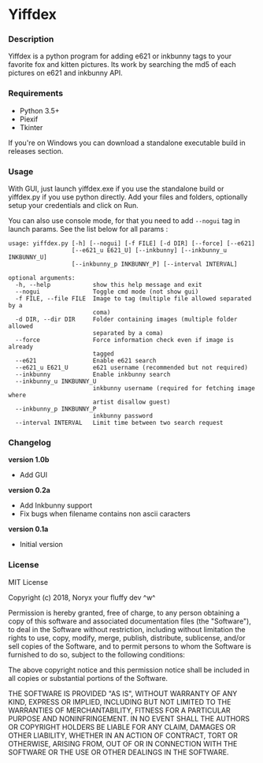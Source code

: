 # Yiffdex

### Description

Yiffdex is a python program for adding e621 or inkbunny tags to your favorite fox and kitten pictures. Its work by searching the md5 of each pictures on e621 and inkbunny API.


### Requirements

* Python 3.5+
* Piexif
* Tkinter

If you're on Windows you can download a standalone executable build in releases section.


### Usage

With GUI, just launch yiffdex.exe if you use the standalone build or yiffdex.py if you use python directly. Add your files and folders, optionally setup your credentials and click on Run.

You can also use console mode, for that you need to add `--nogui` tag in launch params. See the list below for all params :

```
usage: yiffdex.py [-h] [--nogui] [-f FILE] [-d DIR] [--force] [--e621]
                  [--e621_u E621_U] [--inkbunny] [--inkbunny_u INKBUNNY_U]
                  [--inkbunny_p INKBUNNY_P] [--interval INTERVAL]

optional arguments:
  -h, --help            show this help message and exit
  --nogui               Toggle cmd mode (not show gui)
  -f FILE, --file FILE  Image to tag (multiple file allowed separated by a
                        coma)
  -d DIR, --dir DIR     Folder containing images (multiple folder allowed
                        separated by a coma)
  --force               Force information check even if image is already
                        tagged
  --e621                Enable e621 search
  --e621_u E621_U       e621 username (recommended but not required)
  --inkbunny            Enable inkbunny search
  --inkbunny_u INKBUNNY_U
                        inkbunny username (required for fetching image where
                        artist disallow guest)
  --inkbunny_p INKBUNNY_P
                        inkbunny password
  --interval INTERVAL   Limit time between two search request
```

### Changelog

**version 1.0b**
* Add GUI

**version 0.2a**
* Add Inkbunny support
* Fix bugs when filename contains non ascii caracters

**version 0.1a**
* Initial version


### License

MIT License

Copyright (c) 2018, Noryx your fluffy dev ^w^

Permission is hereby granted, free of charge, to any person obtaining a copy
of this software and associated documentation files (the "Software"), to deal
in the Software without restriction, including without limitation the rights
to use, copy, modify, merge, publish, distribute, sublicense, and/or sell
copies of the Software, and to permit persons to whom the Software is
furnished to do so, subject to the following conditions:

The above copyright notice and this permission notice shall be included in all
copies or substantial portions of the Software.

THE SOFTWARE IS PROVIDED "AS IS", WITHOUT WARRANTY OF ANY KIND, EXPRESS OR
IMPLIED, INCLUDING BUT NOT LIMITED TO THE WARRANTIES OF MERCHANTABILITY,
FITNESS FOR A PARTICULAR PURPOSE AND NONINFRINGEMENT. IN NO EVENT SHALL THE
AUTHORS OR COPYRIGHT HOLDERS BE LIABLE FOR ANY CLAIM, DAMAGES OR OTHER
LIABILITY, WHETHER IN AN ACTION OF CONTRACT, TORT OR OTHERWISE, ARISING FROM,
OUT OF OR IN CONNECTION WITH THE SOFTWARE OR THE USE OR OTHER DEALINGS IN THE
SOFTWARE.